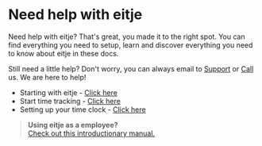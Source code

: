 # Need help with eitje

Need help with eitje? That's great, you made it to the right spot. You can find everything you need to setup, learn and discover everything you need to know about eitje in these docs. 

Still need a little help? Don't worry, you can always email to [Support](mailto:support@eitje-app.nl) or [Call](tel:0614796841) us. We are here to help!


* Starting with eitje - [Click here](/en/je-eerste-stappen)
* Start time tracking - [Click here](/urenregistratie)
* Setting up your time clock - [Click here](/en/eitjeopdevloer)

> **Using eitje as a employee?** 
  </br>[Check out this introductionary manual.](/en/ikbeginmeteitje)

